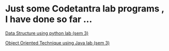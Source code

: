 # Just some Codetantra lab programs , I have done so far ...

[Data Structure using python lab (sem 3)](https://github.com/narayan954/niet-codetantra/tree/main/Data%20structure%20using%20python)

[Object Oriented Technique using Java lab (sem 3)](https://github.com/narayan954/niet-codetantra/tree/main/Object%20Oriented%20Techniques%20using%20Java%20Lab)
